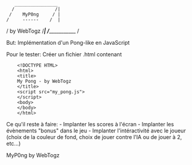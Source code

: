        ________________
      /               /| 
     /    MyP0ng     / |
    /     ------    /  |
   /  by WebTogz   /___|
  /______________ / 

But: Implémentation d'un Pong-like en JavaScript

Pour le tester:
	Créer un fichier .html contenant
		
		<!DOCTYPE HTML>
		<html>
		<title>
		My Pong - by WebTogz
		</title>
		<script src="my_pong.js">
		</script>
		<body>
		</body>
		</html>

Ce qu'il reste à faire:
	- Implanter les scores à l'écran
	- Implanter les évènements "bonus" dans le jeu
	- Implanter l'intéractivité avec le joueur (choix de la couleur de
      fond, choix de jouer contre l'IA ou de jouer à 2, etc...)

MyP0ng by WebTogz
